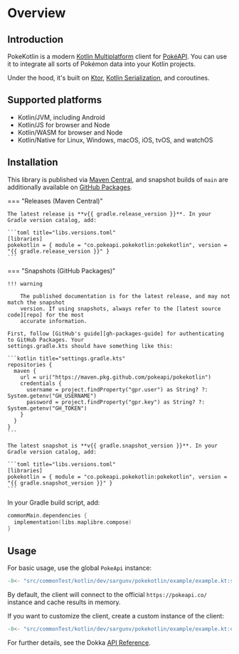 # Overview

## Introduction

PokeKotlin is a modern [Kotlin Multiplatform] client for [PokéAPI]. You can use
it to integrate all sorts of Pokémon data into your Kotlin projects.

Under the hood, it's built on [Ktor], [Kotlin Serialization], and coroutines.

## Supported platforms

- Kotlin/JVM, including Android
- Kotlin/JS for browser and Node
- Kotlin/WASM for browser and Node
- Kotlin/Native for Linux, Windows, macOS, iOS, tvOS, and watchOS

## Installation

This library is published via [Maven Central], and snapshot builds of `main` are
additionally available on [GitHub Packages].

=== "Releases (Maven Central)"

    The latest release is **v{{ gradle.release_version }}**. In your Gradle version catalog, add:

    ```toml title="libs.versions.toml"
    [libraries]
    pokekotlin = { module = "co.pokeapi.pokekotlin:pokekotlin", version = "{{ gradle.release_version }}" }
    ```

=== "Snapshots (GitHub Packages)"

    !!! warning

        The published documentation is for the latest release, and may not match the snapshot
        version. If using snapshots, always refer to the [latest source code][repo] for the most
        accurate information.

    First, follow [GitHub's guide][gh-packages-guide] for authenticating to GitHub Packages. Your
    settings.gradle.kts should have something like this:

    ```kotlin title="settings.gradle.kts"
    repositories {
      maven {
        url = uri("https://maven.pkg.github.com/pokeapi/pokekotlin")
        credentials {
          username = project.findProperty("gpr.user") as String? ?: System.getenv("GH_USERNAME")
          password = project.findProperty("gpr.key") as String? ?: System.getenv("GH_TOKEN")
        }
      }
    }
    ```

    The latest snapshot is **v{{ gradle.snapshot_version }}**. In your Gradle version catalog, add:

    ```toml title="libs.versions.toml"
    [libraries]
    pokekotlin = { module = "co.pokeapi.pokekotlin:pokekotlin", version = "{{ gradle.snapshot_version }}" }
    ```

In your Gradle build script, add:

```kotlin title="build.gradle.kts"
commonMain.dependencies {
  implementation(libs.maplibre.compose)
}
```

## Usage

For basic usage, use the global `PokeApi` instance:

```kotlin
-8<- "src/commonTest/kotlin/dev/sargunv/pokekotlin/example/example.kt:simple"
```

By default, the client will connect to the official `https://pokeapi.co/`
instance and cache results in memory.

If you want to customize the client, create a custom instance of the client:

```kotlin
-8<- "src/commonTest/kotlin/dev/sargunv/pokekotlin/example/example.kt:custom"
```

For further details, see the Dokka [API Reference](./api).

[Kotlin Multiplatform]: https://kotlinlang.org/docs/multiplatform.html
[PokéAPI]: https://pokeapi.co/
[Maven Central]: https://central.sonatype.com/namespace/co.pokeapi.pokekotlin
[GitHub Packages]:
  https://docs.github.com/en/packages/working-with-a-github-packages-registry/working-with-the-gradle-registry
[gh-packages-guide]:
  https://docs.github.com/en/packages/working-with-a-github-packages-registry/working-with-the-gradle-registry#using-a-published-package
[repo]: https://github.com/pokeapi/pokekotlin
[Ktor]: https://ktor.io/
[Kotlin Serialization]: https://github.com/Kotlin/kotlinx.serialization
[coroutines]: https://kotlinlang.org/docs/coroutines-guide.html
